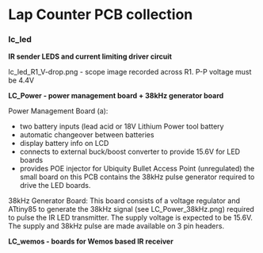 # Lap Counter PCB collection

### lc_led
**IR sender LEDS and current limiting driver circuit**

lc_led_R1_V-drop.png - scope image recorded across R1. P-P voltage must be 4.4V

**LC_Power - power management board + 38kHz generator board**

Power Management Board (a):
- two battery inputs (lead acid or 18V Lithium Power tool battery
- automatic changeover between batteries
- display battery info on LCD
- connects to external buck/boost converter to provide 15.6V for LED boards
- provides POE injector for Ubiquity Bullet Access Point (unregulated)
the small board on this PCB contains the 38kHz pulse generator required to drive the LED boards.

38kHz Generator Board:
This board consists of a voltage regulator and ATtiny85 to generate the 38kHz signal (see LC_Power_38kHz.png) required to pulse the IR LED transmitter. The supply voltage is expected to be 15.6V.
The supply and 38kHz pulse are made available on 3 pin headers.


**LC_wemos - boards for Wemos based IR receiver**
